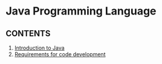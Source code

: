 # Java Programming Language

## CONTENTS
1. [Introduction to Java](IntroJava.md)
2. [Requirements for code development](requireJava.md)
